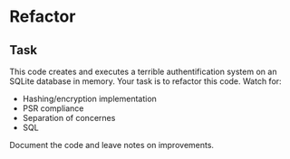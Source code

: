 Refactor
========================

## Task

This code creates and executes a terrible authentification system on an SQLite database in memory. Your task is to refactor this code. Watch for:

 - Hashing/encryption implementation
 - PSR compliance
 - Separation of concernes
 - SQL

Document the code and leave notes on improvements.